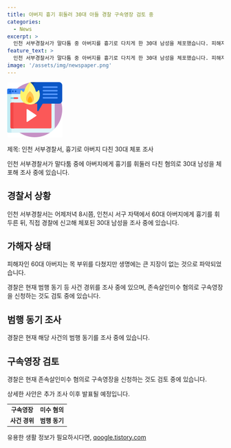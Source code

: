 ```yaml
---
title: 아버지 흉기 휘둘러 30대 아들 경찰 구속영장 검토 중
categories:
  - News
excerpt: >
  인천 서부경찰서가 말다툼 중 아버지를 흉기로 다치게 한 30대 남성을 체포했습니다. 피해자는 목 부위를 다쳤지만 생명에는 지장이 없는 것으로 알려졌으며, 경찰은 범행 동기 등을 조사 중입니다. 현재 존속살인미수 혐의로 구속영장 신청이 검토 중에 있습니다. (150자)
feature_text: >
  인천 서부경찰서가 말다툼 중 아버지를 흉기로 다치게 한 30대 남성을 체포했습니다. 피해자는 목 부위를 다쳤지만 생명에는 지장이 없는 것으로 알려졌으며, 경찰은 범행 동기 등을 조사 중입니다. 현재 존속살인미수 혐의로 구속영장 신청이 검토 중에 있습니다. (150자)
image: '/assets/img/newspaper.png'
---
```


<p><img src="/assets/img/news.png" alt="rentncar 속보" /></p>

<p>제목: 인천 서부경찰서, 흉기로 아버지 다친 30대 체포 조사</p>

<p>인천 서부경찰서가 말다툼 중에 아버지에게 흉기를 휘둘러 다친 혐의로 30대 남성을 체포해 조사 중에 있습니다. </p>

<h2 data-ke-size="size26">경찰서 상황</h2>

<p>인천 서부경찰서는 어제저녁 8시쯤, 인천시 서구 자택에서 60대 아버지에게 흉기를 휘두른 뒤, 직접 경찰에 신고해 체포된 30대 남성을 조사 중에 있습니다. </p>

<h2 data-ke-size="size26">가해자 상태</h2>

<p>피해자인 60대 아버지는 목 부위를 다쳤지만 생명에는 큰 지장이 없는 것으로 파악되었습니다. </p>

<p data-ke-size="size16">경찰은 현재 범행 동기 등 사건 경위를 조사 중에 있으며, 존속살인미수 혐의로 구속영장을 신청하는 것도 검토 중에 있습니다.</p>

<h2 data-ke-size="size26">범행 동기 조사</h2>

<p>경찰은 현재 해당 사건의 범행 동기를 조사 중에 있습니다. </p>

<h2 data-ke-size="size26">구속영장 검토</h2>

<p>경찰은 현재 존속살인미수 혐의로 구속영장을 신청하는 것도 검토 중에 있습니다. </p>

<p data-ke-size="size16">상세한 사안은 추가 조사 이후 발표될 예정입니다.</p>

<table>
    <tbody>
        <tr>
            <td style="text-align: center; height: 17px;"><b>구속영장</b></td>
            <td style="text-align: center; height: 17px;"><b>미수 혐의</b></td>
        </tr>
        <tr>
            <td style="text-align: center; height: 17px;"><b>사건 경위</b></td>
            <td style="text-align: center; height: 17px;"><b>범행 동기</b></td>
        </tr>
    </tbody>
</table>
유용한 생활 정보가 필요하시다면, <a href="https://qoogle.tistory.com" rel="dofollow">qoogle.tistory.com</a>


